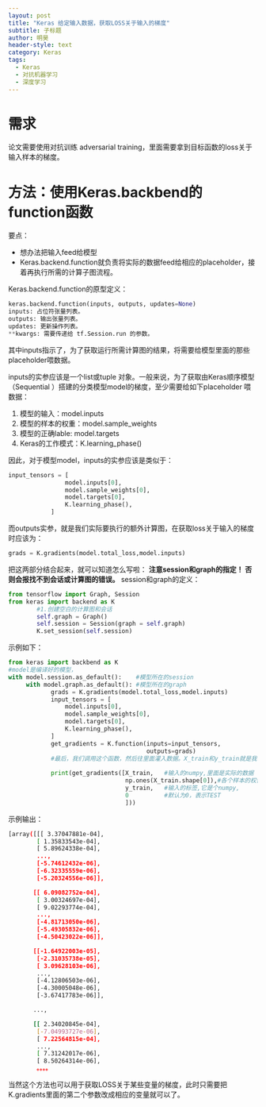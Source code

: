 ```yaml
---
layout: post
title: "Keras 给定输入数据，获取LOSS关于输入的梯度"
subtitle: 子标题
author: 明昊
header-style: text
category: Keras
tags:
  - Keras
  - 对抗机器学习
  - 深度学习
---
```


# 需求
论文需要使用对抗训练 adversarial training，里面需要拿到目标函数的loss关于输入样本的梯度。
# 方法：使用Keras.backbend的function函数

要点：
- 想办法把输入feed给模型
- Keras.backend.function就负责将实际的数据feed给相应的placeholder，接着再执行所需的计算子图流程。

Keras.backend.function的原型定义：

```python
keras.backend.function(inputs, outputs, updates=None)
inputs: 占位符张量列表。
outputs: 输出张量列表。
updates: 更新操作列表。
**kwargs: 需要传递给 tf.Session.run 的参数。
```
其中inputs指示了，为了获取运行所需计算图的结果，将需要给模型里面的那些placeholder喂数据。

inputs的实参应该是一个list或tuple 对象。一般来说，为了获取由Keras顺序模型（Sequential ）搭建的分类模型model的梯度，至少需要给如下placeholder 喂数据：
1. 模型的输入：model.inputs
2. 模型的样本的权重：model.sample_weights
3. 模型的正确lable: model.targets
4. Keras的工作模式：K.learning_phase()

因此，对于模型model，inputs的实参应该是类似于：

```python
input_tensors = [
                model.inputs[0],
                model.sample_weights[0],
                model.targets[0],
                K.learning_phase(),
            ]
```
而outputs实参，就是我们实际要执行的额外计算图，在获取loss关于输入的梯度时应该为：

```python
grads = K.gradients(model.total_loss,model.inputs)
```

把这两部分结合起来，就可以知道怎么写啦：
**注意session和graph的指定！ 否则会报找不到会话或计算图的错误。**
session和graph的定义：

```python
from tensorflow import Graph, Session
from keras import backend as K
        #1.创建空白的计算图和会话
        self.graph = Graph()
        self.session = Session(graph = self.graph)
        K.set_session(self.session)
```

示例如下：

```python
from keras import backbend as K
#model是编译好的模型，
with model.session.as_default():	#模型所在的session
     with model.graph.as_default(): #模型所在的graph 
            grads = K.gradients(model.total_loss,model.inputs)
            input_tensors = [
                model.inputs[0],
                model.sample_weights[0],
                model.targets[0],
                K.learning_phase(),
            ]
            get_gradients = K.function(inputs=input_tensors,
                                       outputs=grads)
            #最后，我们调用这个函数，然后往里面灌入数据。X_train和y_train就是我们准备好特征和标签数据。
            
            print(get_gradients([X_train,	#输入的numpy,里面是实际的数据
                                 np.ones(X_train.shape[0]),#各个样本的权值都是一样的
                                 y_train,	#输入的标签,它是个numpy,
                                 0			#默认为0，表示TEST
                                 ]))
```
示例输出：

```bash
[array([[[ 3.37047881e-04],
        [ 1.35833543e-04],
        [ 5.89624338e-04],
        ...,
        [-5.74612432e-06],
        [-6.32335559e-06],
        [-5.20324556e-06]],

       [[ 6.09082752e-04],
        [ 3.00324697e-04],
        [ 9.02293774e-04],
        ...,
        [-4.81713050e-06],
        [-5.49305832e-06],
        [-4.50423022e-06]],

       [[-1.64922003e-05],
        [-2.31035738e-05],
        [ 3.09628103e-06],
        ...,
        [-4.12806503e-06],
        [-4.30005048e-06],
        [-3.67417783e-06]],

       ...,

       [[ 2.34020845e-04],
        [-7.04993727e-06],
        [ 7.22564815e-04],
        ...,
        [ 7.31242017e-06],
        [ 8.50264314e-06],
        。。。。
```

当然这个方法也可以用于获取LOSS关于某些变量的梯度，此时只需要把K.gradients里面的第二个参数改成相应的变量就可以了。






